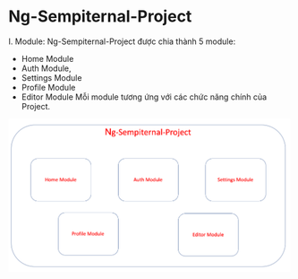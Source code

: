 # Ng-Sempiternal-Project

I. Module: Ng-Sempiternal-Project được chia thành 5 module:
* Home Module
* Auth Module, 
* Settings Module 
* Profile Module 
* Editor Module 
Mỗi module tương ứng với các chức năng chính của Project.

![Alt text](https://github.com/zuc0n/ImageForMock/blob/master/Screen%20Shot%202019-10-21%20at%202.22.38%20PM.png?raw=true "Title")
